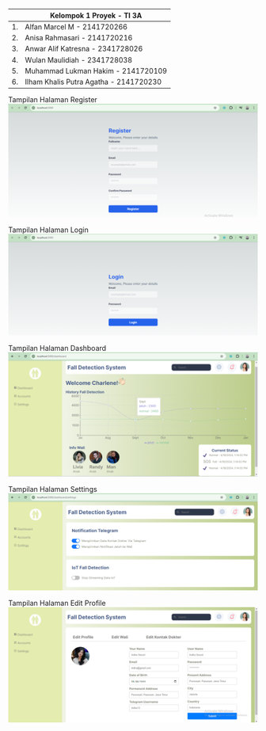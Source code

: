 |  | Kelompok 1 Proyek - TI 3A |
| ----------- | --------- |
| 1. | Alfan Marcel M - 2141720266 |
| 2. | Anisa Rahmasari - 2141720216 |
| 3. | Anwar Alif Katresna - 2341728026 |
| 4. | Wulan Maulidiah - 2341728038 |
| 5. | Muhammad Lukman Hakim - 2141720109 |
| 6. | Ilham Khalis Putra Agatha - 2141720230 |


Tampilan Halaman Register
![Alt Text](uts-register.png)

Tampilan Halaman Login
![Alt Text](uts-login.png)

Tampilan Halaman Dashboard
![Alt Text](uts-dashboard2.png)

Tampilan Halaman Settings
![Alt Text](uts-settings.png)

Tampilan Halaman Edit Profile
![Alt Text](uts-account.png)

